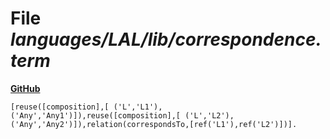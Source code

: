 # File _languages/LAL/lib/correspondence.term_
**[GitHub](https://github.com/softlang/yas/blob/master/languages/LAL/lib/correspondence.term)**
```
[reuse([composition],[ ('L','L1'), ('Any','Any1')]),reuse([composition],[ ('L','L2'), ('Any','Any2')]),relation(correspondsTo,[ref('L1'),ref('L2')])].
```

